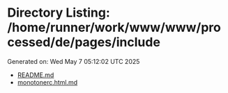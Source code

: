 # Directory Listing: /home/runner/work/www/www/processed/de/pages/include
Generated on: Wed May  7 05:12:02 UTC 2025

- [README.md](README.md)
- [monotonerc.html.md](monotonerc.html.md)
